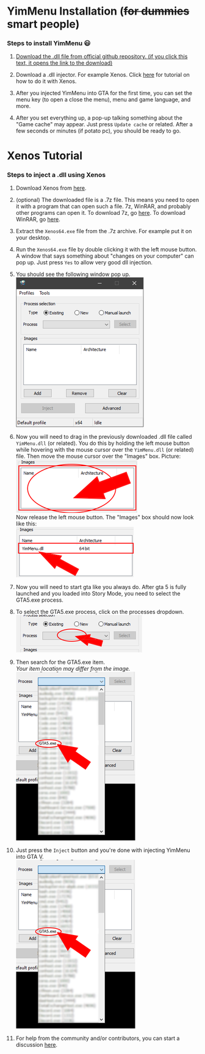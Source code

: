 # YimMenu Installation (~~for dummies~~ smart people)

### Steps to install YimMenu 😃

1) [Download the .dll file from official github repository. (if you click this text, it opens the link to the download)](https://github.com/YimMenu/YimMenu/releases/download/nightly/YimMenu.dll)

2) Download a .dll injector. For example Xenos. Click [here](#xenos-tutorial) for tutorial on how to do it with Xenos.

3) After you injected YimMenu into GTA for the first time, you can set the menu key (to open a close the menu), menu and game language, and more.

4) After you set everything up, a pop-up talking something about the "Game cache" may appear. Just press `Update cache` or related. After a few seconds or minutes (if potato pc), you should be ready to go.


# Xenos Tutorial

### Steps to inject a .dll using Xenos

1) Download Xenos from [here](https://github.com/DarthTon/Xenos/releases/download/2.3.2/Xenos_2.3.2.7z).

2) (optional) The downloaded file is a .7z file. This means you need to open it with a program that can open such a file. 7z, WinRAR, and probably other programs can open it. To download 7z, go [here](https://www.7-zip.org/download.html). To download WinRAR, go [here](https://www.win-rar.com/download.html).

3) Extract the `Xenos64.exe` file from the .7z archive. For example put it on your desktop.

4) Run the `Xenos64.exe` file by double clicking it with the left mouse button. A window that says something about "changes on your computer" can pop up. Just press `Yes` to allow very good dll injection.

5) You should see the following window pop up.<br />
![](assets/yi_xenos.png)

6) Now you will need to drag in the previously downloaded .dll file called `YimMenu.dll` (or related). You do this by holding the left mouse button while hovering with the mouse cursor over the `YimMenu.dll` (or related) file. Then move the mouse cursor over the "Images" box. Picture:<br />
![](assets/yi_xenos_images.png)<br />
Now release the left mouse button. The "Images" box should now look like this:<br />
![](assets/yi_xenos_images_updated.png)

7) Now you will need to start gta like you always do. After gta 5 is fully launched and you loaded into Story Mode, you need to select the GTA5.exe process.

8) To select the GTA5.exe process, click on the processes dropdown.<br />
![](assets/yi_xenos_process.png)

9) Then search for the GTA5.exe item.<br />*Your item location may differ from the image.*<br />
![](assets/yi_xenos_process_gta.png)

10) Just press the `Inject` button and you're done with injecting YimMenu into GTA V.<br />
![](assets/yi_xenos_process_gta.png)

11) For help from the community and/or contributors, you can start a discussion [here](https://github.com/YimMenu/YimMenu/discussions).

